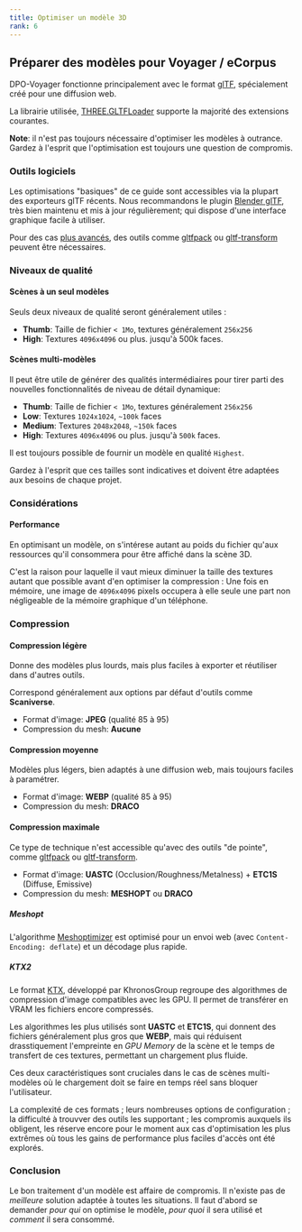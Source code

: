 ```yaml
---
title: Optimiser un modèle 3D
rank: 6
---
```


## Préparer des modèles pour Voyager / eCorpus

DPO-Voyager fonctionne principalement avec le format [glTF](https://registry.khronos.org/glTF/), spécialement créé pour une diffusion web.

La librairie utilisée, [THREE.GLTFLoader](https://threejs.org/docs/#examples/en/loaders/GLTFLoader) supporte la majorité des extensions courantes.

**Note**: il n'est pas toujours nécessaire d'optimiser les modèles à outrance. Gardez à l'esprit que l'optimisation est toujours une question de compromis. 

### Outils logiciels

Les optimisations "basiques" de ce guide sont accessibles via la plupart des exporteurs glTF récents. Nous recommandons le plugin [Blender glTF](https://github.com/KhronosGroup/glTF-Blender-IO), très bien maintenu et mis à jour régulièrement; qui dispose d'une interface graphique facile à utiliser.

Pour des cas [plus avancés](#compression-maximale), des outils comme [gltfpack](https://meshoptimizer.org/gltf/) ou [gltf-transform](https://gltf-transform.dev/) peuvent être nécessaires.

### Niveaux de qualité

#### Scènes à un seul modèles

Seuls deux niveaux de qualité seront généralement utiles :

 - **Thumb**: Taille de fichier `< 1Mo`, textures généralement `256x256`
 - **High**: Textures `4096x4096` ou plus. jusqu'à 500k faces.

#### Scènes multi-modèles

Il peut être utile de générer des qualités intermédiaires pour tirer parti des nouvelles fonctionnalités de niveau de détail dynamique:

 - **Thumb**: Taille de fichier `< 1Mo`, textures généralement `256x256`
 - **Low**: Textures `1024x1024`, `~100k` faces
 - **Medium**: Textures `2048x2048`, `~150k` faces
 - **High**: Textures `4096x4096` ou plus. jusqu'à `500k` faces.

Il est toujours possible de fournir un modèle en qualité `Highest`.

Gardez à l'esprit que ces tailles sont indicatives et doivent être adaptées aux besoins de chaque projet.

### Considérations

#### Performance

En optimisant un modèle, on s'intérese autant au poids du fichier qu'aux ressources qu'il consommera pour être affiché dans la scène 3D.

C'est la raison pour laquelle il vaut mieux diminuer la taille des textures autant que possible avant d'en optimiser la compression : Une fois en mémoire, une image de `4096x4096` pixels occupera à elle seule une part non négligeable de la mémoire graphique d'un téléphone.


### Compression

#### Compression légère

Donne des modèles plus lourds, mais plus faciles à exporter et réutiliser dans d'autres outils.

Correspond généralement aux options par défaut d'outils comme **Scaniverse**.

 - Format d'image: **JPEG** (qualité 85 à 95)
 - Compression du mesh: **Aucune**


#### Compression moyenne

Modèles plus légers, bien adaptés à une diffusion web, mais toujours faciles à paramétrer.


 - Format d'image: **WEBP** (qualité 85 à 95)
 - Compression du mesh: **DRACO** 

#### Compression maximale

Ce type de technique n'est accessible qu'avec des outils "de pointe", comme  [gltfpack](https://meshoptimizer.org/gltf/) ou [gltf-transform](https://gltf-transform.dev/).

 - Format d'image: **UASTC** (Occlusion/Roughness/Metalness) + **ETC1S** (Diffuse, Emissive)
 - Compression du mesh: **MESHOPT** ou  **DRACO**

##### Meshopt

L'algorithme [Meshoptimizer](https://github.com/zeux/meshoptimizer) est optimisé pour un envoi web (avec `Content-Encoding: deflate`) et un décodage plus rapide.

##### KTX2

Le format [KTX](https://www.khronos.org/ktx/), développé par KhronosGroup regroupe des algorithmes de compression d'image compatibles avec les GPU. Il permet de transférer en VRAM les fichiers encore compressés.

Les algorithmes les plus utilisés sont **UASTC** et **ETC1S**, qui donnent des fichiers généralement plus gros que **WEBP**, mais qui réduisent drasstiquement l'empreinte en *GPU Memory* de la scène et le temps de transfert de ces textures, permettant un chargement plus fluide.

Ces deux caractéristiques sont cruciales dans le cas de scènes multi-modèles où le chargement doit se faire en temps réel sans bloquer l'utilisateur.

La complexité de ces formats ; leurs nombreuses options de configuration ; la difficulté à trouvver des outils les supportant ; les compromis auxquels ils obligent, les réserve encore pour le moment aux cas d'optimisation les plus extrêmes où tous les gains de performance plus faciles d'accès ont été explorés.

### Conclusion

Le bon traitement d'un modèle est affaire de compromis. Il n'existe pas de _meilleure_ solution adaptée à toutes les situations. Il faut d'abord se demander _pour qui_ on optimise le modèle, _pour quoi_ il sera utilisé et _comment_ il sera consommé.
